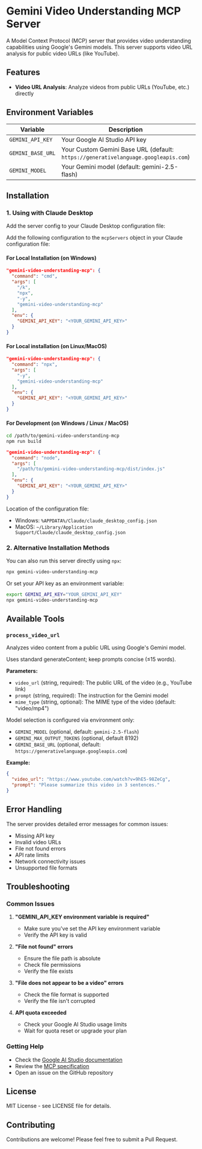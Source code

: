 # Gemini Video Understanding MCP Server

A Model Context Protocol (MCP) server that provides video understanding capabilities using Google's Gemini models. This server supports video URL analysis for public video URLs (like YouTube).

## Features

- **Video URL Analysis**: Analyze videos from public URLs (YouTube, etc.) directly

## Environment Variables

| Variable | Description | Required |
|----------|-------------|----------|
| `GEMINI_API_KEY` | Your Google AI Studio API key | Yes |
| `GEMINI_BASE_URL` | Your Custom Gemini Base URL (default: `https://generativelanguage.googleapis.com`) | No |
| `GEMINI_MODEL` | Your Gemini model (default: gemini-2.5-flash) | No |

## Installation

### 1. Using with Claude Desktop 

Add the server config to your Claude Desktop configuration file:

Add the following configuration to the `mcpServers` object in your Claude configuration file:

#### For Local Installation (on Windows)

```json
"gemini-video-understanding-mcp": {
  "command": "cmd",
  "args": [
    "/k",
    "npx",
    "-y",
    "gemini-video-understanding-mcp"
  ],
  "env": {
    "GEMINI_API_KEY": "<YOUR_GEMINI_API_KEY>"
  }
}
```

#### For Local installation (on Linux/MacOS)

```json
"gemini-video-understanding-mcp": {
  "command": "npx",
  "args": [
    "-y",
    "gemini-video-understanding-mcp"
  ],
  "env": {
    "GEMINI_API_KEY": "<YOUR_GEMINI_API_KEY>"
  }
}
```

#### For Development (on Windows / Linux / MacOS)

```bash
cd /path/to/gemini-video-understanding-mcp
npm run build
```

```json
"gemini-video-understanding-mcp": {
  "command": "node",
  "args": [
    "/path/to/gemini-video-understanding-mcp/dist/index.js"
  ],
  "env": {
    "GEMINI_API_KEY": "<YOUR_GEMINI_API_KEY>"
  }
}
```

Location of the configuration file:
- Windows: `%APPDATA%/Claude/claude_desktop_config.json`
- MacOS: `~/Library/Application Support/Claude/claude_desktop_config.json`

### 2. Alternative Installation Methods

You can also run this server directly using `npx`:

```bash
npx gemini-video-understanding-mcp
```

Or set your API key as an environment variable:

```bash
export GEMINI_API_KEY="YOUR_GEMINI_API_KEY"
npx gemini-video-understanding-mcp
```

## Available Tools

### `process_video_url`

Analyzes video content from a public URL using Google's Gemini model.

Uses standard generateContent; keep prompts concise (≤15 words).

**Parameters:**
- `video_url` (string, required): The public URL of the video (e.g., YouTube link)
- `prompt` (string, required): The instruction for the Gemini model
- `mime_type` (string, optional): The MIME type of the video (default: "video/mp4")

Model selection is configured via environment only:
- `GEMINI_MODEL` (optional, default: `gemini-2.5-flash`)
- `GEMINI_MAX_OUTPUT_TOKENS` (optional, default 8192)
- `GEMINI_BASE_URL` (optional, default: `https://generativelanguage.googleapis.com`)

**Example:**
```json
{
  "video_url": "https://www.youtube.com/watch?v=9hE5-98ZeCg",
  "prompt": "Please summarize this video in 3 sentences."
}
```

## Error Handling

The server provides detailed error messages for common issues:
- Missing API key
- Invalid video URLs
- File not found errors
- API rate limits
- Network connectivity issues
- Unsupported file formats


## Troubleshooting

### Common Issues

1. **"GEMINI_API_KEY environment variable is required"**
   - Make sure you've set the API key environment variable
   - Verify the API key is valid

2. **"File not found" errors**
   - Ensure the file path is absolute
   - Check file permissions
   - Verify the file exists

3. **"File does not appear to be a video" errors**
   - Check the file format is supported
   - Verify the file isn't corrupted

4. **API quota exceeded**
   - Check your Google AI Studio usage limits
   - Wait for quota reset or upgrade your plan

### Getting Help

- Check the [Google AI Studio documentation](https://ai.google.dev/docs)
- Review the [MCP specification](https://modelcontextprotocol.io)
- Open an issue on the GitHub repository

## License

MIT License - see LICENSE file for details.

## Contributing

Contributions are welcome! Please feel free to submit a Pull Request.
